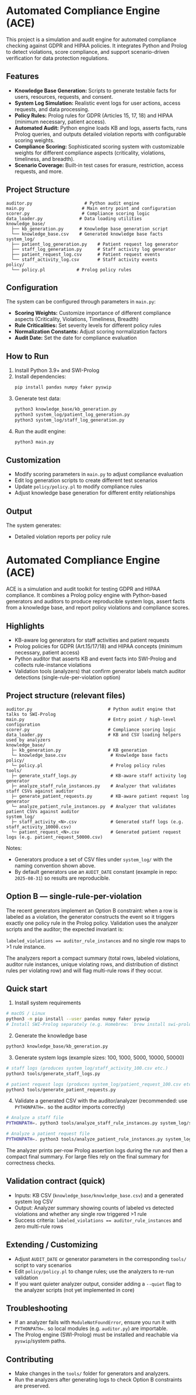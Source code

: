 # Automated Compliance Engine (ACE)

This project is a simulation and audit engine for automated compliance checking against GDPR and HIPAA policies. It integrates Python and Prolog to detect violations, score compliance, and support scenario-driven verification for data protection regulations.

## Features
- **Knowledge Base Generation:** Scripts to generate testable facts for users, resources, requests, and consent.
- **System Log Simulation:** Realistic event logs for user actions, access requests, and data processing.
- **Policy Rules:** Prolog rules for GDPR (Articles 15, 17, 18) and HIPAA (minimum necessary, patient access).
- **Automated Audit:** Python engine loads KB and logs, asserts facts, runs Prolog queries, and outputs detailed violation reports with configurable scoring weights.
- **Compliance Scoring:** Sophisticated scoring system with customizable weights for different compliance aspects (criticality, violations, timeliness, and breadth).
- **Scenario Coverage:** Built-in test cases for erasure, restriction, access requests, and more.

## Project Structure
```
auditor.py                    # Python audit engine
main.py                      # Main entry point and configuration
scorer.py                    # Compliance scoring logic
data_loader.py              # Data loading utilities
knowledge_base/
  ├── kb_generation.py      # Knowledge base generation script
  └── knowledge_base.csv    # Generated knowledge base facts
system_log/
  ├── patient_log_generation.py    # Patient request log generator
  ├── staff_log_generation.py      # Staff activity log generator
  ├── patient_request_log.csv      # Patient request events
  └── staff_activity_log.csv       # Staff activity events
policy/
  └── policy.pl            # Prolog policy rules
```

## Configuration
The system can be configured through parameters in `main.py`:
- **Scoring Weights:** Customize importance of different compliance aspects (Criticality, Violations, Timeliness, Breadth)
- **Rule Criticalities:** Set severity levels for different policy rules
- **Normalization Constants:** Adjust scoring normalization factors
- **Audit Date:** Set the date for compliance evaluation

## How to Run
1. Install Python 3.9+ and SWI-Prolog
2. Install dependencies:
   ```bash
   pip install pandas numpy faker pyswip
   ```
3. Generate test data:
   ```bash
   python3 knowledge_base/kb_generation.py
   python3 system_log/patient_log_generation.py
   python3 system_log/staff_log_generation.py
   ```
4. Run the audit engine:
   ```bash
   python3 main.py
   ```

## Customization
- Modify scoring parameters in `main.py` to adjust compliance evaluation
- Edit log generation scripts to create different test scenarios
- Update `policy/policy.pl` to modify compliance rules
- Adjust knowledge base generation for different entity relationships

## Output
The system generates:
- Detailed violation reports per policy rule
# Automated Compliance Engine (ACE)

ACE is a simulation and audit toolkit for testing GDPR and HIPAA compliance. It combines a Prolog policy engine with Python-based generators and auditors to produce reproducible system logs, assert facts from a knowledge base, and report policy violations and compliance scores.

## Highlights
- KB-aware log generators for staff activities and patient requests
- Prolog policies for GDPR (Art.15/17/18) and HIPAA concepts (minimum necessary, patient access)
- Python auditor that asserts KB and event facts into SWI-Prolog and collects rule-instance violations
- Validation tools (analyzers) that confirm generator labels match auditor detections (single-rule-per-violation option)

## Project structure (relevant files)

```
auditor.py                             # Python audit engine that talks to SWI-Prolog
main.py                                # Entry point / high-level configuration
scorer.py                              # Compliance scoring logic
data_loader.py                         # KB and CSV loading helpers used by analyzers
knowledge_base/
  ├─ kb_generation.py                  # KB generation
  └─ knowledge_base.csv                 # Knowledge base facts
policy/
  └─ policy.pl                          # Prolog policy rules
tools/
  ├─ generate_staff_logs.py             # KB-aware staff activity log generator
  ├─ analyze_staff_rule_instances.py    # Analyzer that validates staff CSVs against auditor
  ├─ generate_patient_requests.py       # KB-aware patient request log generator
  └─ analyze_patient_rule_instances.py  # Analyzer that validates patient CSVs against auditor
system_log/
  ├─ staff_activity_<N>.csv             # Generated staff logs (e.g. staff_activity_10000.csv)
  └─ patient_request_<N>.csv            # Generated patient request logs (e.g. patient_request_50000.csv)
```

Notes:
- Generators produce a set of CSV files under `system_log/` with the naming convention shown above.
- By default generators use an `AUDIT_DATE` constant (example in repo: `2025-08-31`) so results are reproducible.

## Option B — single-rule-per-violation

The recent generators implement an Option B constraint: when a row is labeled as a violation, the generator constructs the event so it triggers exactly one policy rule in the Prolog policy. Validation uses the analyzer scripts and the auditor; the expected invariant is:

`labeled_violations == auditor_rule_instances` and no single row maps to >1 rule instance.

The analyzers report a compact summary (total rows, labeled violations, auditor rule instances, unique violating rows, and distribution of distinct rules per violating row) and will flag multi-rule rows if they occur.

## Quick start

1) Install system requirements

```bash
# macOS / Linux
python3 -m pip install --user pandas numpy faker pyswip
# Install SWI-Prolog separately (e.g. Homebrew: `brew install swi-prolog`)
```

2) Generate the knowledge base

```bash
python3 knowledge_base/kb_generation.py
```

3) Generate system logs (example sizes: 100, 1000, 5000, 10000, 50000)

```bash
# staff logs (produces system_log/staff_activity_100.csv etc.)
python3 tools/generate_staff_logs.py

# patient request logs (produces system_log/patient_request_100.csv etc.)
python3 tools/generate_patient_requests.py
```

4) Validate a generated CSV with the auditor/analyzer (recommended: use `PYTHONPATH=.` so the auditor imports correctly)

```bash
# Analyze a staff file
PYTHONPATH=. python3 tools/analyze_staff_rule_instances.py system_log/staff_activity_10000.csv

# Analyze a patient request file
PYTHONPATH=. python3 tools/analyze_patient_rule_instances.py system_log/patient_request_50000.csv
```

The analyzer prints per-row Prolog assertion logs during the run and then a compact final summary. For large files rely on the final summary for correctness checks.

## Validation contract (quick)

- Inputs: KB CSV (`knowledge_base/knowledge_base.csv`) and a generated system log CSV
- Output: Analyzer summary showing counts of labeled vs detected violations and whether any single row triggered >1 rule
- Success criteria: `labeled_violations == auditor_rule_instances` and zero multi-rule rows

## Extending / Customizing

- Adjust `AUDIT_DATE` or generator parameters in the corresponding `tools/` script to vary scenarios
- Edit `policy/policy.pl` to change rules; use the analyzers to re-run validation
- If you want quieter analyzer output, consider adding a `--quiet` flag to the analyzer scripts (not yet implemented in core)

## Troubleshooting

- If an analyzer fails with `ModuleNotFoundError`, ensure you run it with `PYTHONPATH=.` so local modules (e.g. `auditor.py`) are importable.
- The Prolog engine (SWI-Prolog) must be installed and reachable via `pyswip`/system paths.

## Contributing

- Make changes in the `tools/` folder for generators and analyzers.
- Run the analyzers after generating logs to check Option B constraints are preserved.

